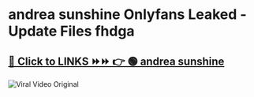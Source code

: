 
 # andrea sunshine Onlyfans Leaked - Update Files fhdga

## <h2><a href="https://clipsfans.com/andrea_sunshine&ref=git">🔗 Click to LINKS ⏩⏩ 👉 🟢 andrea sunshine </a></h2>

<a href="https://clipsfans.com/andrea_sunshine&ref=git" rel="nofollow" data-target="animated-image.originalLink"><img src="https://i.ibb.co.com/xMMVF88/686577567.gif" alt="Viral Video Original" style="max-width: 100%; display: inline-block;" data-target="animated-image.originalImage"></a>

